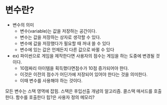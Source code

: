 # 변수란?
- 변수의 의미
  - 변수(variable)는 값을 저장하는 공간이다.
  - 변수는 값을 저장하는 상자로 생각할 수 있다.
  - 변수에 값을 저장했다가 필요할 때 꺼내 쓸 수 있다
  - 변수에 있는 값은 언제든지 다른 값으로 바뀔 수 있다
- ex) 파이썬으로 게임을 제작한다면 사용자의 점수는 게임을 하는 도중에 변경될 것이다.
  - 10점짜리 아이템을 획득했다면점수가 10점 증가되어야 한다.
  - 이것은 이전의 점수가 어딘가에 저장되어 있어야 한다는 것을 의미한다.
  - 이때 변수를 사용해야 하는 것이다.

모든 변수는 스택 영역에 잡힘. 스택은 후입선출 개념의 알고리즘. 콜스택 매서드를 호출한다. 함수를 호출한다
힙?은 사용자 정의 메모리?

















